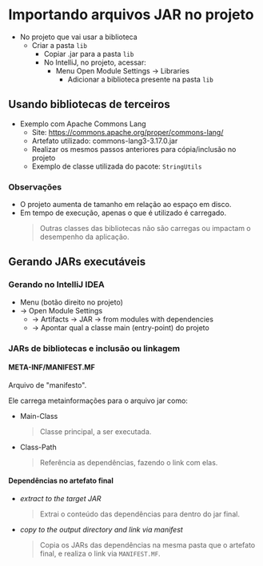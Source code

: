 # Importando arquivos JAR no projeto
- No projeto que vai usar a biblioteca
  - Criar a pasta `lib`
    - Copiar .jar para a pasta `lib`
    - No IntelliJ, no projeto, acessar:
      - Menu Open Module Settings -> Libraries
        - Adicionar a biblioteca presente na pasta `lib`
        
## Usando bibliotecas de terceiros
- Exemplo com Apache Commons Lang
  - Site: https://commons.apache.org/proper/commons-lang/
  - Artefato utilizado: commons-lang3-3.17.0.jar
  - Realizar os mesmos passos anteriores para cópia/inclusão no projeto
  - Exemplo de classe utilizada do pacote: `StringUtils`

### Observações
- O projeto aumenta de tamanho em relação ao espaço em disco.
- Em tempo de execução, apenas o que é utilizado é carregado.
  >Outras classes das bibliotecas não são carregas ou impactam o desempenho da aplicação.

## Gerando JARs executáveis
### Gerando no IntelliJ IDEA
- Menu (botão direito no projeto)
- -> Open Module Settings
  - -> Artifacts -> JAR -> from modules with dependencies
  - -> Apontar qual a classe main (entry-point) do projeto

### JARs de bibliotecas e inclusão ou linkagem

#### META-INF/MANIFEST.MF
Arquivo de "manifesto".

Ele carrega metainformações para o arquivo jar como:
- Main-Class
  >Classe principal, a ser executada.
- Class-Path
  >Referência as dependências, fazendo o link com elas.

#### Dependências no artefato final
- *extract to the target JAR*
  >Extrai o conteúdo das dependências para dentro do jar final.
- *copy to the output directory and link via manifest*
  >Copia os JARs das dependências na mesma pasta que o artefato final,
  > e realiza o link via `MANIFEST.MF`.
